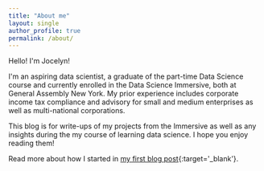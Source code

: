 ```yaml
---
title: "About me"
layout: single
author_profile: true
permalink: /about/
---
```


Hello! I'm Jocelyn!

I'm an aspiring data scientist, a graduate of the part-time Data Science course and currently enrolled in the Data Science Immersive, both at General Assembly New York. My prior experience includes corporate income tax compliance and advisory for small and medium enterprises as well as multi-national corporations.

This blog is for write-ups of my projects from the Immersive as well as any insights during the my course of learning data science. I hope you enjoy reading them!

Read more about how I started in [my first blog post](https://jocelyn-ong.github.io/hello-data-science/){:target='_blank'}.